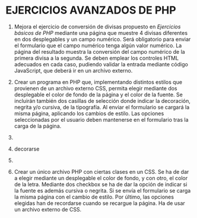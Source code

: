 # EJERCICIOS AVANZADOS DE PHP

1. Mejora el ejercicio de conversión de divisas propuesto en *Ejercicios básicos de PHP* mediante una página que muestre 4 divisas diferentes en dos desplegables y un campo numérico. Será obligatorio para enviar el formulario que el campo numérico tenga algún valor numérico. La página del resultado muestra la conversión del campo numérico de la primera divisa a la segunda. Se deben emplear los controles HTML adecuados en cada caso, pudiendo validar la entrada mediante código JavaScript, que deberá ir en un archivo externo.

2. Crear un programa en PHP que, implementando distintos estilos que provienen de un archivo externo CSS, permita elegir mediante dos desplegable el color de fondo de la página y el color de la fuente. Se incluirán también dos casillas de selección donde indicar la decoración, negrita y/o cursiva, de la tipografía. Al enviar el formulario se cargará la misma página, aplicando los cambios de estilo. Las opciones seleccionadas por el usuario deben mantenerse en el formulario tras la carga de la página.
3.
4. decorarse 
5.
6. Crear un único archivo PHP con ciertas clases en un CSS. Se ha de dar a elegir mediante un desplegable el
color de fondo, y con otro, el color de la letra. Mediante dos checkbox se ha de dar la opción de indicar si
la fuente es además cursiva o negrita. Si se envía el formulario se carga la misma página con el cambio de
estilo. Por último, las opciones elegidas han de recordarse cuando se recargue la página. Ha de usar un
archivo externo de CSS.
